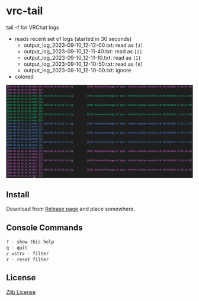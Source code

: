 # vrc-tail

tail -f for VRChat logs

- reads recent set of logs (started in 30 seconds)
  - output_log_2023-09-10_12-12-00.txt: read as `[3]`
  - output_log_2023-09-10_12-11-40.txt: read as `[2]`
  - output_log_2023-09-10_12-11-10.txt: read as `[1]`
  - output_log_2023-09-10_12-10-50.txt: read as `[0]`
  - output_log_2023-09-10_12-10-00.txt: ignore
- colored

![console](console.png)

## Install

Download from [Release page](https://github.com/Narazaka/vrc-tail/releases/latest) and place somewhere.

## Console Commands

    ? - show this help
    q - quit
    / <str> - filter
    r - reset filter

## License

[Zlib License](LICENSE)
